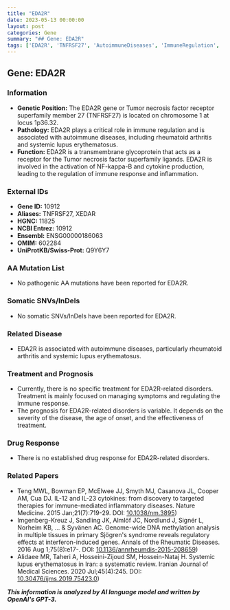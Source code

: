 ```yaml
---
title: "EDA2R"
date: 2023-05-13 00:00:00
layout: post
categories: Gene
summary: "## Gene: EDA2R"
tags: ['EDA2R', 'TNFRSF27', 'AutoimmuneDiseases', 'ImmuneRegulation', 'RheumatoidArthritis', 'SystemicLupusErythematosus', 'CytokineProduction', 'NFkappaB']
---
```


## Gene: EDA2R

### Information
- **Genetic Position:** The EDA2R gene or Tumor necrosis factor receptor superfamily member 27 (TNFRSF27) is located on chromosome 1 at locus 1p36.32.
- **Pathology:** EDA2R plays a critical role in immune regulation and is associated with autoimmune diseases, including rheumatoid arthritis and systemic lupus erythematosus.
- **Function:** EDA2R is a transmembrane glycoprotein that acts as a receptor for the Tumor necrosis factor superfamily ligands. EDA2R is involved in the activation of NF-kappa-B and cytokine production, leading to the regulation of immune response and inflammation. 

### External IDs
- **Gene ID:** 10912
- **Aliases:** TNFRSF27, XEDAR
- **HGNC:** 11825
- **NCBI Entrez:** 10912
- **Ensembl:** ENSG00000186063
- **OMIM:** 602284
- **UniProtKB/Swiss-Prot:** Q9Y6Y7

### AA Mutation List
- No pathogenic AA mutations have been reported for EDA2R.

### Somatic SNVs/InDels
- No somatic SNVs/InDels have been reported for EDA2R.

### Related Disease
- EDA2R is associated with autoimmune diseases, particularly rheumatoid arthritis and systemic lupus erythematosus.

### Treatment and Prognosis
- Currently, there is no specific treatment for EDA2R-related disorders. Treatment is mainly focused on managing symptoms and regulating the immune response. 
- The prognosis for EDA2R-related disorders is variable. It depends on the severity of the disease, the age of onset, and the effectiveness of treatment.

### Drug Response
- There is no established drug response for EDA2R-related disorders.

### Related Papers
- Teng MWL, Bowman EP, McElwee JJ, Smyth MJ, Casanova JL, Cooper AM, Cua DJ. IL-12 and IL-23 cytokines: from discovery to targeted therapies for immune-mediated inflammatory diseases. Nature Medicine. 2015 Jan;21(7):719-29. DOI: [10.1038/nm.3895](https://doi.org/10.1038/nm.3895))
- Imgenberg-Kreuz J, Sandling JK, Almlöf JC, Nordlund J, Signér L, Norheim KB, ... & Syvänen AC. Genome-wide DNA methylation analysis in multiple tissues in primary Sjögren's syndrome reveals regulatory effects at interferon-induced genes. Annals of the Rheumatic Diseases. 2016 Aug 1;75(8):e17-. DOI: [10.1136/annrheumdis-2015-208659](https://doi.org/10.1136/annrheumdis-2015-208659))
- Alidaee MR, Taheri A, Hosseini-Zijoud SM, Hossein-Nataj H. Systemic lupus erythematosus in Iran: a systematic review. Iranian Journal of Medical Sciences. 2020 Jul;45(4):245. DOI: [10.30476/ijms.2019.75423.0](https://doi.org/10.30476/ijms.2019.75423.0))

**_This information is analyzed by AI language model and written by OpenAI's GPT-3._**